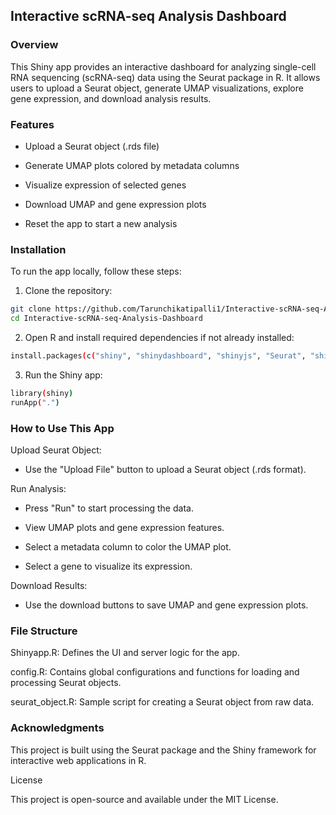 ## Interactive scRNA-seq Analysis Dashboard

### Overview

This Shiny app provides an interactive dashboard for analyzing single-cell RNA sequencing (scRNA-seq) data using the Seurat package in R. It allows users to upload a Seurat object, generate UMAP visualizations, explore gene expression, and download analysis results.

### Features

- Upload a Seurat object (.rds file)

- Generate UMAP plots colored by metadata columns

- Visualize expression of selected genes

- Download UMAP and gene expression plots

- Reset the app to start a new analysis

### Installation

To run the app locally, follow these steps:

1. Clone the repository:

```bash
git clone https://github.com/Tarunchikatipalli1/Interactive-scRNA-seq-Analysis-Dashboard.git
cd Interactive-scRNA-seq-Analysis-Dashboard
```

2. Open R and install required dependencies if not already installed:

```bash
install.packages(c("shiny", "shinydashboard", "shinyjs", "Seurat", "shinydashboardPlus", "shinyWidgets", "dplyr"))
```

3. Run the Shiny app:

```bash
library(shiny)
runApp(".")
```

### How to Use This App

Upload Seurat Object:

- Use the "Upload File" button to upload a Seurat object (.rds format).

Run Analysis:

- Press "Run" to start processing the data.

- View UMAP plots and gene expression features.

- Select a metadata column to color the UMAP plot.

- Select a gene to visualize its expression.

Download Results:

- Use the download buttons to save UMAP and gene expression plots.


### File Structure

Shinyapp.R: Defines the UI and server logic for the app.

config.R: Contains global configurations and functions for loading and processing Seurat objects.

seurat_object.R: Sample script for creating a Seurat object from raw data.

### Acknowledgments

This project is built using the Seurat package and the Shiny framework for interactive web applications in R.

License

This project is open-source and available under the MIT License.
